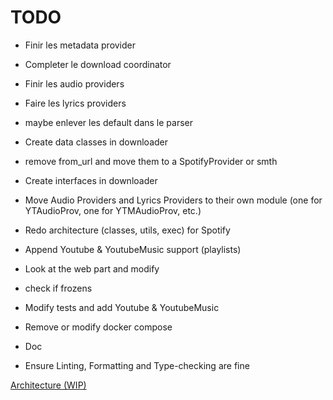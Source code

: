 # TODO

- Finir les metadata provider
- Completer le download coordinator
- Finir les audio providers
- Faire les lyrics providers





- maybe enlever les default dans le parser
- Create data classes in downloader
- remove from_url and move them to a SpotifyProvider or smth
- Create interfaces in downloader
- Move Audio Providers and Lyrics Providers to their own module (one for YTAudioProv, one for YTMAudioProv, etc.)
- Redo architecture (classes, utils, exec) for Spotify
- Append Youtube & YoutubeMusic support (playlists)
- Look at the web part and modify
- check if frozens
- Modify tests and add Youtube & YoutubeMusic
- Remove or modify docker compose
- Doc
- Ensure Linting, Formatting and Type-checking are fine

[Architecture (WIP)](https://whimsical.com/musicdl-CvXaY9G7ow63Nmc3CyfTnF)
